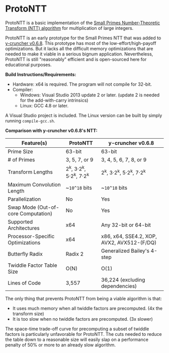 ProtoNTT
========

ProtoNTT is a basic implementation of the [Small Primes Number-Theoretic Transform (NTT) algorithm](http://www.apfloat.org/ntt.html) for multiplication of large integers.

ProtoNTT is an early prototype for the Small Primes NTT that was added to [y-cruncher v0.6.8](http://www.numberworld.org/y-cruncher/). This prototype has most of the low-effort/high-payoff optimizations. But it lacks all the difficult memory optimizations that are needed to make it viable in a serious bignum application. Nevertheless, ProtoNTT is still "reasonably" efficient and is open-sourced here for educational purposes.

**Build Instructions/Requirements:**<br>
 - Hardware: x64 is required. The program will not compile for 32-bit.
 - Compiler:
     - Windows: Visual Studio 2013 update 2 or later. (update 2 is needed for the add-with-carry intrinsics)
     - Linux: GCC 4.8 or later.

A Visual Studio project is included. The Linux version can be built by simply running `compile-gcc.sh`.

**Comparison with y-cruncher v0.6.8's NTT:**<br>

|Feature(s)                         |ProtoNTT      |y-cruncher v0.6.8                         |
|-----------------------------------|--------------|------------------------------------------|
|Prime Size                         |63-bit        |63-bit                                    |
|# of Primes                        |3, 5, 7, or 9 |3, 4, 5, 6, 7, 8, or 9                    |
|Transform Lengths                  |2<sup>k</sup>, 3·2<sup>k</sup>, 5·2<sup>k</sup>, 7·2<sup>k</sup>|2<sup>k</sup>, 3·2<sup>k</sup>, 5·2<sup>k</sup>, 7·2<sup>k</sup>|
|Maximum Convolution Length         |~`10^18` bits |~`10^18` bits                             |
|Parallelization                    |No            |Yes                                       |
|Swap Mode (Out-of-core Computation)|No            |Yes                                       |
|Supported Architectures            |x64           |Any 32-bit or 64-bit                      |
|Processor-Specific Optimizations   |x64           |x86, x64, SSE4.2, XOP, AVX2, AVX512-(F/DQ)|
|Butterfly Radix                    |Radix 2       |Generalized Bailey's 4-step               |
|Twiddle Factor Table Size          |O(N)          |O(1)                                      |
|Lines of Code                      |3,557         |36,224 (excluding dependencies)           |

The only thing that prevents ProtoNTT from being a viable algorithm is that:
 - It uses much memory when all twiddle factors are precomputed. (4x the transform size)
 - It is too slow when no twiddle factors are precomputed. (3x slower)

The space-time trade-off curve for precomputing a subset of twiddle factors is particularly unfavorable for ProtoNTT. The cuts needed to reduce the table down to a reasonable size will easily slap on a performance penalty of 50% or more to an already slow algorithm.
